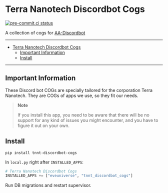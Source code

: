 # Terra Nanotech Discordbot Cogs<a name="terra-nanotech-discordbot-cogs"></a>

[![pre-commit.ci status](https://results.pre-commit.ci/badge/github/terra-nanotech/tn-nt-discordbot-cogs/master.svg)](https://results.pre-commit.ci/latest/github/terra-nanotech/tn-nt-discordbot-cogs/master)

A collection of cogs for
[AA-Discordbot](https://github.com/pvyParts/allianceauth-discordbot)

______________________________________________________________________

<!-- mdformat-toc start --slug=github --maxlevel=6 --minlevel=1 -->

- [Terra Nanotech Discordbot Cogs](#terra-nanotech-discordbot-cogs)
  - [Important Information](#important-information)
  - [Install](#install)

<!-- mdformat-toc end -->

______________________________________________________________________

## Important Information<a name="important-information"></a>

These Discord bot COGs are specially tailored for the corporation Terra Nanotech.
They are COGs of apps we use, so they fit our needs.

> **Note**
>
> If you install this app, you need to be aware that there will be
> no support for any kind of issues you might encounter, and you have to figure it out
> on your own.

## Install<a name="install"></a>

```shell
pip install tnnt-discordbot-cogs
```

In `local.py` right after `INSTALLED_APPS`:

```python
# Terra Nanotech Discordbot Cogs
INSTALLED_APPS += ["eveuniverse", "tnnt_discordbot_cogs"]
```

Run DB migrations and restart supervisor.
